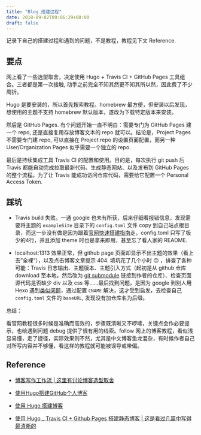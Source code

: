 ```yaml
---
title: "Blog 搭建过程"
date: 2018-09-02T09:06:29+08:00
draft: false
---
```


记录下自己的搭建过程和遇到的问题，不是教程，教程见下文 Reference.

## 要点

网上看了一些选型取舍，决定使用 Hugo + Travis CI + GitHub Pages 工具组合。三者都是第一次接触, 动手之前完全不知其然更不知其所以然，因此费了不少周折。

Hugo 是要安装的，所以首先搜索教程。homebrew 最方便，但安装以后发现，想使用的主题不支持 homebrew 默认版本，遂改为下载特定版本来安装。

然后是 GitHub Pages. 有个问题开始一直不明白：需要专门为 GitHub Pages 建一个 repo, 还是直接复用存放博客文本的 repo 就可以。结论是，Project Pages 不需要专门建 repo, 可以直接在 Project repo 的设置页面配置，而另一种 User/Organization Pages 似乎需要一个独立的 repo.

最后是持续集成工具 Travis CI 的配置和使用。目的是，每次执行 git push 后 Travis 都能自动完成拉取最新代码、生成静态网站、以及发布到 GitHub Pages 的整个流程。为了让 Travis 能成功访问仓库代码，需要给它配置一个 Personal Access Token.

## 踩坑

- Travis build 失败。一通 google 也未有所获，后来仔细看报错信息，发现需要将主题的 `exampleSite` 目录下的 `config.toml` 文件 copy 到自己站点根目录，而这一步没有做是因为跟着[官网快速搭建指南](https://gohugo.io/getting-started/quick-start/)走，config.toml 只写了极少的4行，并且添加 theme 时也是拿来即用，甚至忘了看人家的 README.

- localhost:1313 效果正常，但 github page 页面却显示不出主题的效果（看上去”全裸“），以及点击博客文章提示 404. 填坑花了几个小时 🙃 ，排查了各种可能：Travis 日志输出、主题版本、主题引入方式（起初是从 github 仓库 download 至本地，然后改为 [git submodule][1] 链接到作者的仓库）、检查页面源代码是否缺少 div 以及 css 等……最后找到问题，是因为 google 到别人用 Hexo 遇到[类似问题][2]，通过配置 `CNAME` 解决，这才受到启发，去检查自己 `config.toml` 文件的 `baseURL`, 发现没有加仓库名为后缀。

总结：

看官网教程很多时候是准确而高效的，步骤既清晰又不啰嗦，关键点会作必要提示，也给遇到问题 debug 提供了很有用的线索。follow 网上的博客教程，看似浅显易懂，走了捷径，实际效果则不然，尤其是中文博客鱼龙混杂，有时候作者自己对所写内容并不够懂，看这样的教程就可能被误导或带偏。

## Reference

- [博客写作工作流 | 这里有讨论博客选型取舍](https://blog.yuanbin.me/posts/2018-02/2018-02-23_23-19-29/)

- [使用Hugo搭建GitHub个人博客](https://www.jianshu.com/p/f1b02e00f206)

- [使用 Hugo 搭建博客](https://segmentfault.com/a/1190000012975914)

- [使用 Hugo _ Travis CI + Github Pages 搭建静态博客 | 这是看过几篇中写得最清晰的](https://devtian.me/post/crate-website-use-hugo/)


  [1]: https://stackoverflow.com/a/9357474/3762421
  [2]: http://m.codes51.com/itwd/4431697.html